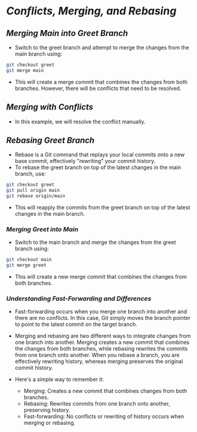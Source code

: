 # _*Conflicts, Merging, and Rebasing*_

## _*Merging Main into Greet Branch*_

- Switch to the greet branch and attempt to merge the changes from the main branch using:

```bash
git checkout greet
git merge main
```

- This will create a merge commit that combines the changes from both branches. However, there will be conflicts that need to be resolved.

## _*Merging with Conflicts*_

- In this example, we will resolve the conflict manually.

## _*Rebasing Greet Branch*_

- Rebase is a Git command that replays your local commits onto a new base commit, effectively "rewriting" your commit history.
- To rebase the greet branch on top of the latest changes in the main branch, use:

```bash
git checkout greet
git pull origin main
git rebase origin/main
```

- This will reapply the commits from the greet branch on top of the latest changes in the main branch.

### _*Merging Greet into Main*_

- Switch to the main branch and merge the changes from the greet branch using:

```bash
git checkout main
git merge greet
```

- This will create a new merge commit that combines the changes from both branches.

### _*Understanding Fast-Forwarding and Differences*_

- Fast-forwarding occurs when you merge one branch into another and there are no conflicts. In this case, Git simply moves the branch pointer to point to the latest commit on the target branch.

- Merging and rebasing are two different ways to integrate changes from one branch into another. Merging creates a new commit that combines the changes from both branches, while rebasing rewrites the commits from one branch onto another. When you rebase a branch, you are effectively rewriting history, whereas merging preserves the original commit history.

- Here's a simple way to remember it:

  - Merging: Creates a new commit that combines changes from both branches.
  - Rebasing: Rewrites commits from one branch onto another, preserving history.
  - Fast-forwarding: No conflicts or rewriting of history occurs when merging or rebasing.
